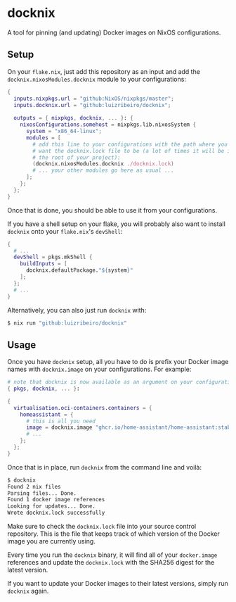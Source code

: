 # docknix

A tool for pinning (and updating) Docker images on NixOS configurations.

## Setup

On your `flake.nix`, just add this repository as an input and add the
`docknix.nixosModules.docknix` module to your configurations:

```nix
{
  inputs.nixpkgs.url = "github:NixOS/nixpkgs/master";
  inputs.docknix.url = "github:luizribeiro/docknix";
  
  outputs = { nixpkgs, docknix, ... }: {
    nixosConfigurations.somehost = nixpkgs.lib.nixosSystem {
      system = "x86_64-linux";
      modules = [
        # add this line to your configurations with the path where you will
        # want the docknix.lock file to be (a lot of times it will be in
        # the root of your project):
        (docknix.nixosModules.docknix ./docknix.lock)
        # ... your other modules go here as usual ...
      ];
    };
  };
}
```

Once that is done, you should be able to use it from your configurations.

If you have a shell setup on your flake, you will probably also want to
install `docknix` onto your `flake.nix`'s `devShell`:

```nix
{
  # ...
  devShell = pkgs.mkShell {
    buildInputs = [
      docknix.defaultPackage."${system}"
    ];
  };
  # ...
}
```

Alternatively, you can also just run `docknix` with:

```bash
$ nix run "github:luizribeiro/docknix"
```

## Usage

Once you have `docknix` setup, all you have to do is prefix your Docker image
names with `docknix.image` on your configurations. For example:

```nix
# note that docknix is now available as an argument on your configuration.
{ pkgs, docknix, ... }:

{
  virtualisation.oci-containers.containers = {
    homeassistant = {
      # this is all you need
      image = docknix.image "ghcr.io/home-assistant/home-assistant:stable";
      # ...
    };
  };
}
```

Once that is in place, run `docknix` from the command line and voilà:

```bash
$ docknix
Found 2 nix files
Parsing files... Done.
Found 1 docker image references
Looking for updates... Done.
Wrote docknix.lock successfully
```

Make sure to check the `docknix.lock` file into your source control
repository. This is the file that keeps track of which version of the
Docker image you are currently using.

Every time you run the `docknix` binary, it will find all of your
`docker.image` references and update the `docknix.lock` with the SHA256
digest for the latest version.

If you want to update your Docker images to their latest versions, simply
run `docknix` again.
